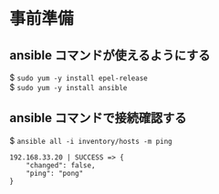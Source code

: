 # 事前準備
## ansible コマンドが使えるようにする
$ `sudo yum -y install epel-release`  
$ `sudo yum -y install ansible`

## ansible コマンドで接続確認する
$ `ansible all -i inventory/hosts -m ping`
```
192.168.33.20 | SUCCESS => {
    "changed": false, 
    "ping": "pong"
}
```
